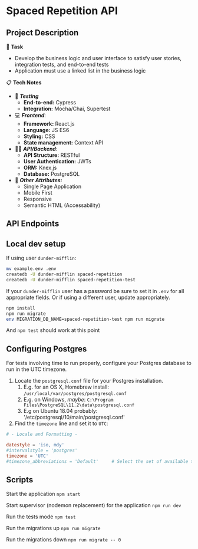 # Spaced Repetition API
## Project Description

🎯 **Task**  
- Develop the business logic and user interface to satisfy user stories, integration tests, and end-to-end tests
- Application must use a linked list in the business logic

📋 **Tech Notes**

- 🧪  ___Testing___
    - **End-to-end:** Cypress
    - **Integration:** Mocha/Chai, Supertest
- 💻  ___Frontend___:
    - **Framework:** React.js
    - **Language:** JS ES6
    - **Styling:** CSS
    - **State management:** Context API
- 📡💾 ___API/Backend___:
    - **API Structure:** RESTful
    - **User Authentication:** JWTs
    - **ORM:** Knex.js
    - **Database:** PostgreSQL
- 🌠 ___Other Attributes:___
    - Single Page Application
    - Mobile First
    - Responsive
    - Semantic HTML (Accessability)

## API Endpoints


## Local dev setup

If using user `dunder-mifflin`:

```bash
mv example.env .env
createdb -U dunder-mifflin spaced-repetition
createdb -U dunder-mifflin spaced-repetition-test
```

If your `dunder-mifflin` user has a password be sure to set it in `.env` for all appropriate fields. Or if using a different user, update appropriately.

```bash
npm install
npm run migrate
env MIGRATION_DB_NAME=spaced-repetition-test npm run migrate
```

And `npm test` should work at this point

## Configuring Postgres

For tests involving time to run properly, configure your Postgres database to run in the UTC timezone.

1. Locate the `postgresql.conf` file for your Postgres installation.
   1. E.g. for an OS X, Homebrew install: `/usr/local/var/postgres/postgresql.conf`
   2. E.g. on Windows, _maybe_: `C:\Program Files\PostgreSQL\11.2\data\postgresql.conf`
   3. E.g  on Ubuntu 18.04 probably: '/etc/postgresql/10/main/postgresql.conf'
2. Find the `timezone` line and set it to `UTC`:

```conf
# - Locale and Formatting -

datestyle = 'iso, mdy'
#intervalstyle = 'postgres'
timezone = 'UTC'
#timezone_abbreviations = 'Default'     # Select the set of available time zone
```

## Scripts

Start the application `npm start`

Start supervisor (nodemon replacement) for the application `npm run dev`

Run the tests mode `npm test`

Run the migrations up `npm run migrate`

Run the migrations down `npm run migrate -- 0`
